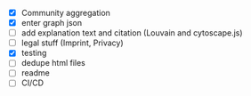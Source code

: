 - [x] Community aggregation
- [x] enter graph json
- [ ] add explanation text and citation (Louvain and cytoscape.js)
- [ ] legal stuff (Imprint, Privacy)
- [x] testing
- [ ] dedupe html files
- [ ] readme
- [ ] CI/CD
